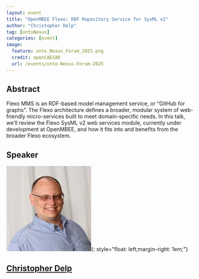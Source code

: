 ```yaml
---
layout: event
title: "OpenMBEE Flexo: RDF Repository Service for SysML v2"
author: "Christopher Delp"
tag: [ontoNexus]
categories: [event]
image:
  feature: onto_Nexus_Forum_2025.png
  credit: openCAESAR
  url: /events/onto-Nexus-Forum-2025
---
```


## Abstract

Flexo MMS is an RDF-based model management service, or “GitHub for graphs”. The Flexo architecture defines a broader, modular system of web-friendly micro-services built to meet domain-specific needs. In this talk, we’ll review the Flexo SysML v2 web services module, currently under development at OpenMBEE, and how it fits into and benefits from the broader Flexo ecosystem.

## Speaker

![Christopher Delp](img/Delp.jpeg){: style="float: left;margin-right: 1em;"}

<h2><a href="mailto:christopher.l.delp@jpl.nasa.gov">Christopher Delp</a></h2>